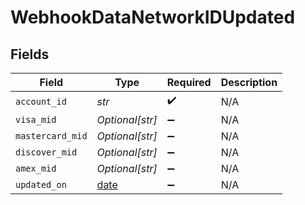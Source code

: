 # WebhookDataNetworkIDUpdated


## Fields

| Field                                                                | Type                                                                 | Required                                                             | Description                                                          |
| -------------------------------------------------------------------- | -------------------------------------------------------------------- | -------------------------------------------------------------------- | -------------------------------------------------------------------- |
| `account_id`                                                         | *str*                                                                | :heavy_check_mark:                                                   | N/A                                                                  |
| `visa_mid`                                                           | *Optional[str]*                                                      | :heavy_minus_sign:                                                   | N/A                                                                  |
| `mastercard_mid`                                                     | *Optional[str]*                                                      | :heavy_minus_sign:                                                   | N/A                                                                  |
| `discover_mid`                                                       | *Optional[str]*                                                      | :heavy_minus_sign:                                                   | N/A                                                                  |
| `amex_mid`                                                           | *Optional[str]*                                                      | :heavy_minus_sign:                                                   | N/A                                                                  |
| `updated_on`                                                         | [date](https://docs.python.org/3/library/datetime.html#date-objects) | :heavy_minus_sign:                                                   | N/A                                                                  |
